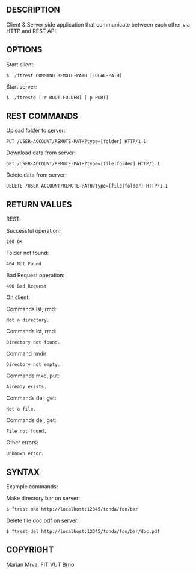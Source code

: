 ## DESCRIPTION

Client & Server side application that communicate between each other via HTTP and REST API.

## OPTIONS

Start client:

    $ ./ftrest COMMAND REMOTE-PATH [LOCAL-PATH]

Start server:

    $ ./ftrestd [-r ROOT-FOLDER] [-p PORT]


## REST COMMANDS

Upload folder to server:

    PUT /USER-ACCOUNT/REMOTE-PATH?type=[folder] HTTP/1.1

Download data from server:

    GET /USER-ACCOUNT/REMOTE-PATH?type=[file|folder] HTTP/1.1

Delete data from server:

    DELETE /USER-ACCOUNT/REMOTE-PATH?type=[file|folder] HTTP/1.1


## RETURN VALUES

REST:

Successful operation:

    200 OK

Folder not found:

    404 Not Found

Bad Request operation:

    400 Bad Request

On client:

Commands lst, rmd:

    Not a directory.

Commands lst, rmd:

    Directory not found.

Command rmdir:

    Directory not empty.

Commands mkd, put:

    Already exists.

Commands del, get:

    Not a file.

Commands del, get:

    File not found.

Other errors:

    Unknown error.

## SYNTAX

Example commands:

Make directory bar on server:

    $ ftrest mkd http://localhost:12345/tonda/foo/bar


Delete file doc.pdf on server:

    $ ftrest del http://localhost:12345/tonda/foo/bar/doc.pdf

## COPYRIGHT

Marián Mrva, FIT VUT Brno



